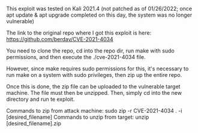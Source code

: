 This exploit was tested on Kali 2021.4 (not patched as of 01/26/2022; once apt update & apt upgrade completed on this day, the system was no longer vulnerable)

The link to the original repo where I got this exploit is here: https://github.com/berdav/CVE-2021-4034

You need to clone the repo, cd into the repo dir, run make with sudo permissions, and then execute the ./cve-2021-4034 file. 

However, since make requires sudo permissions for this, it's necessary to run make on a system with sudo privileges, then zip up the entire repo.

Once this is done, the zip file can be uploaded to the vulnerable target machine. The file must then be unzipped. Then, simply cd into the new directory and run te exploit. 



Commands to zip from attack machine: sudo zip -r CVE-2021-4034 . -i [desired_filename]
Commands to unzip from target: unzip [desired_filename].zip
